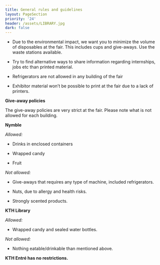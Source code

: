 ```yaml
---
title: General rules and guidelines
layout: PageSection
priority: '24'
header: /assets/LIBRARY.jpg
dark: false
---
```

* Due to the environmental impact, we want you to minimize the volume of disposables at the fair. This includes cups and give-aways. Use the waste stations available.

* Try to find alternative ways to share information regarding internships, jobs etc than printed material.

* Refrigerators are not allowed in any building of the fair

* Exhibitor material won’t be possible to print at the fair due to a lack of printers. 

**Give-away policies**

The give-away policies are very strict at the fair. Please note what is not allowed for each building.

**Nymble**

_Allowed:_

* Drinks in enclosed containers

* Wrapped candy

* Fruit

_Not allowed:_

* Give-aways that requires any type of machine, included refrigerators.

* Nuts, due to allergy and health risks.

* Strongly scented products.

**KTH Library**

_Allowed:_

* Wrapped candy and sealed water bottles.

_Not allowed:_

* Nothing eatable/drinkable than mentioned above.

**KTH Entré has no restrictions.**
